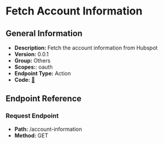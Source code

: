 # Fetch Account Information

## General Information

- **Description:** Fetch the account information from Hubspot
- **Version:** 0.0.1
- **Group:** Others
- **Scopes:**: oauth
- **Endpoint Type:** Action
- **Code:** [🔗](https://github.com/NangoHQ/integration-templates/tree/main/integrations/hubspot/actions/fetch-account-information.ts)

## Endpoint Reference

### Request Endpoint

- **Path:** /account-information
- **Method:** GET
